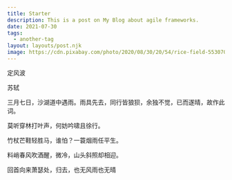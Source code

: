 ```yaml
---
title: Starter
description: This is a post on My Blog about agile frameworks.
date: 2021-07-30
tags:
  - another-tag
layout: layouts/post.njk
image: https://cdn.pixabay.com/photo/2020/08/30/20/54/rice-field-5530707_1280.jpg
---
```


定风波

苏轼

三月七日，沙湖道中遇雨。雨具先去，同行皆狼狈，余独不觉，已而遂晴，故作此词。


莫听穿林打叶声，何妨吟啸且徐行。

竹杖芒鞋轻胜马，谁怕？一蓑烟雨任平生。


料峭春风吹酒醒，微冷，山头斜照却相迎。

回首向来萧瑟处，归去，也无风雨也无晴
